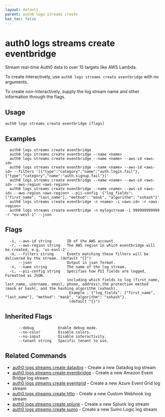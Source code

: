```yaml
---
layout: default
parent: auth0 logs streams create
has_toc: false
---
```

# auth0 logs streams create eventbridge

Stream real-time Auth0 data to over 15 targets like AWS Lambda.

To create interactively, use `auth0 logs streams create eventbridge` with no arguments.

To create non-interactively, supply the log stream name and other information through the flags.

## Usage
```
auth0 logs streams create eventbridge [flags]
```

## Examples

```
  auth0 logs streams create eventbridge
  auth0 logs streams create eventbridge --name <name>
  auth0 logs streams create eventbridge --name <name> --aws-id <aws-id>
  auth0 logs streams create eventbridge --name <name> --aws-id <aws-id> --filters '[{"type":"category","name":"auth.login.fail"},{"type":"category","name":"auth.signup.fail"}]'
  auth0 logs streams create eventbridge --name <name> --aws-id <aws-id> --aws-region <aws-region>
  auth0 logs streams create eventbridge --name <name> --aws-id <aws-id> --aws-region <aws-region> --pii-config '{"log_fields": ["first_name", "last_name"], "method": "mask", "algorithm": "xxhash"}'
  auth0 logs streams create eventbridge -n <name> -i <aws-id> -r <aws-region>
  auth0 logs streams create eventbridge -n mylogstream -i 999999999999 -r "eu-west-1" --json
```


## Flags

```
  -i, --aws-id string       ID of the AWS account.
  -r, --aws-region string   The AWS region in which eventbridge will be created, e.g. 'us-east-2'.
  -m, --filters string      Events matching these filters will be delivered by the stream. (default "[]")
      --json                Output in json format.
  -n, --name string         The name of the log stream.
  -c, --pii-config string   Specifies how PII fields are logged, Formatted as JSON. 
                            including which fields to log (first_name, last_name, username, email, phone, address),the protection method (mask or hash), and the hashing algorithm (xxhash). 
                             Example : {"log_fields": ["first_name", "last_name"], "method": "mask", "algorithm": "xxhash"}. 
                             (default "{}")
```


## Inherited Flags

```
      --debug           Enable debug mode.
      --no-color        Disable colors.
      --no-input        Disable interactivity.
      --tenant string   Specific tenant to use.
```


## Related Commands

- [auth0 logs streams create datadog](auth0_logs_streams_create_datadog.md) - Create a new Datadog log stream
- [auth0 logs streams create eventbridge](auth0_logs_streams_create_eventbridge.md) - Create a new Amazon Event Bridge log stream
- [auth0 logs streams create eventgrid](auth0_logs_streams_create_eventgrid.md) - Create a new Azure Event Grid log stream
- [auth0 logs streams create http](auth0_logs_streams_create_http.md) - Create a new Custom Webhook log stream
- [auth0 logs streams create splunk](auth0_logs_streams_create_splunk.md) - Create a new Splunk log stream
- [auth0 logs streams create sumo](auth0_logs_streams_create_sumo.md) - Create a new Sumo Logic log stream


